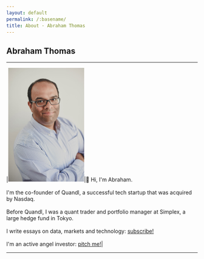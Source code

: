 ```yaml
---
layout: default
permalink: /:basename/
title: About · Abraham Thomas
---
```


## Abraham Thomas

----

|<img style="width:200px" src="/assets/img/Abraham-Thomas.jpg">|👋 Hi, I'm Abraham.<br/><br/> I'm the co-founder of Quandl, a successful tech startup that was acquired by Nasdaq.<br/><br/>Before Quandl, I was a quant trader and portfolio manager at Simplex, a large hedge fund in Tokyo. <br/><br/>I write essays on data, markets and technology: [subscribe!](/writing)<br/><br/>I'm an active angel investor: [pitch me!](/investing)|

----
